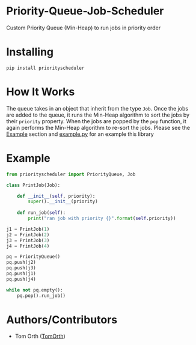 # Priority-Queue-Job-Scheduler
Custom Priority Queue (Min-Heap) to run jobs in priority order

# Installing

`pip install priorityscheduler`

# How It Works

The queue takes in an object that inherit from the type `Job`.  Once the jobs are added to the queue, it runs the Min-Heap algorithm to sort the jobs by their `priority` property.  When the jobs are popped by the `pop` function, it again performs the Min-Heap algorithm to re-sort the jobs.  Please see the [Example](#example) section and [example.py](example.py) for an example this library

# Example

```python
from priorityscheduler import PriorityQueue, Job

class PrintJob(Job):

    def __init__(self, priority):
        super().__init__(priority)
    
    def run_job(self):
        print("ran job with priority {}".format(self.priority))

j1 = PrintJob(1)
j2 = PrintJob(2)
j3 = PrintJob(3)
j4 = PrintJob(4)

pq = PriorityQueue()
pq.push(j2)
pq.push(j3)
pq.push(j1)
pq.push(j4)

while not pq.empty():
    pq.pop().run_job()
```

# Authors/Contributors

* Tom Orth ([TomOrth](https://www.github.com/TomOrth))
